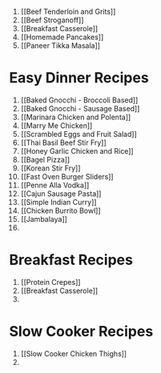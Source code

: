 1. [[Beef Tenderloin and Grits]]
2. [[Beef Stroganoff]]
3. [[Breakfast Casserole]]
4. [[Homemade Pancakes]]
5. [[Paneer Tikka Masala]]

# Easy Dinner Recipes
1. [[Baked Gnocchi - Broccoli Based]]
2. [[Baked Gnocchi - Sausage Based]]
3. [[Marinara Chicken and Polenta]]
4. [[Marry Me Chicken]]
5. [[Scrambled Eggs and Fruit Salad]]
6. [[Thai Basil Beef Stir Fry]]
7. [[Honey Garlic Chicken and Rice]]
8. [[Bagel Pizza]]
9. [[Korean Stir Fry]]
10. [[Fast Oven Burger Sliders]]
11. [[Penne Alla Vodka]]
12. [[Cajun Sausage Pasta]]
13. [[Simple Indian Curry]]
14. [[Chicken Burrito Bowl]]
15. [[Jambalaya]]
16. 

# Breakfast Recipes
1. [[Protein Crepes]]
2. [[Breakfast Casserole]]
3. 

# Slow Cooker Recipes
1. [[Slow Cooker Chicken Thighs]]
2. 